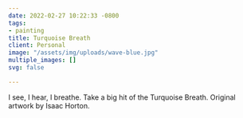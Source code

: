 ```yaml
---
date: 2022-02-27 10:22:33 -0800
tags:
- painting
title: Turquoise Breath
client: Personal
image: "/assets/img/uploads/wave-blue.jpg"
multiple_images: []
svg: false

---
```

I see, I hear, I breathe. Take a big hit of the Turquoise Breath. Original artwork by Isaac Horton.